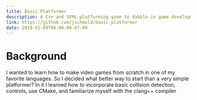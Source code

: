 ```yaml
---
title: Basic Platformer
description: A C++ and SFML platforming game to dabble in game development
link: https://github.com/jschmold/basic-platformer
date: 2019-01-09T00:00:00-07:00
---
```


# Background

I wanted to learn how to make video games from scratch in one of my favorite languages. So I decided what better way to start than a very simple platformer? In it I learned how to incorporate basic collision detection, controls, use CMake, and familiarize myself with the clang++ compiler
